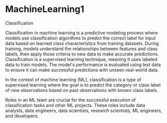 # MachineLearning1
Classification

Classification in machine learning is a predictive modeling process where models use classification algorithms to predict the correct label for input data based on learned class characteristics from training datasets.
During training, models understand the relationships between features and class labels, then apply those criteria to new data to make accurate predictions.
Classification is a supervised learning technique, meaning it uses labeled data to train models.
The model's performance is evaluated using test data to ensure it can make successful predictions with unseen real-world data.

In the context of machine learning (ML), classification is a type of supervised learning where the goal is to predict the category or class label of new observations based on past observations with known class labels.

Roles in an ML team are crucial for the successful execution of classification tasks and other ML projects. These roles include data analysts, data engineers, data scientists, research scientists, ML engineers, and developers.
